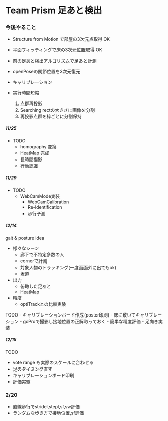 # Team Prism 足あと検出

### 今後やること
- Structure from Motion で部屋の3次元点取得 OK
- 平面フィッティングで床の3次元位置取得 OK
- 前の足あと検出アルゴリズムで足あと計測
- openPoseの関節位置を3次元復元

- キャリブレーション
- 実行時間短縮
    1. 点群再投影
    2. Searching rectの大きさに画像を分割
    3. 再投影点群を枠ごとに分割保持
    
##### 11/25
- TODO
    - homography 変換
    - HeatMap 完成
    - 長時間撮影
    - 行動認識 
    
##### 11/29
- TODO
    - WebCamMode実装
        - WebCamCalibration
        - Re-Identification
        - 歩行予測
        
##### 12/14
gait & posture idea
- 様々なシーン
    - 廊下で不特定多数の人
    - cornerで計測
    - 対象人物のトラッキング(一度画面外に出てもok)
    - 坂道
- 出力
    - 俯瞰した足あと
    - HeatMap
- 精度
    - optiTrackとの比較実験
    
TODO
    - キャリブレーションボード作成(poster印刷)
    - 床に敷いてキャリブレーション
    - goProで撮影し接地位置の正解取っておく
    - 簡単な精度評価
    - 足向き実装

##### 12/15
TODO
- vote range も実際のスケールに合わせる
- 足のタイミング直す
- キャリブレーションボード印刷
- 評価実験

### 2/20
- 直線歩行でstridel,stepl,sf,sw評価
- ランダムな歩き方で接地位置,sf評価